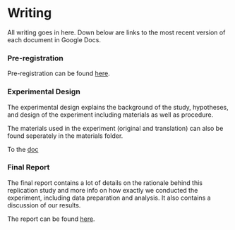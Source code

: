 # Writing

All writing goes in here. Down below are links to the most recent version of each document in Google Docs.

### Pre-registration

Pre-registration can be found [here](https://docs.google.com/document/d/1CCQkq4oDIhbHExP1hN3MqmDhb2hkvaL9vd0gSe-Q7Lw/edit?usp=sharing).

### Experimental Design

The experimental design explains the background of the study, hypotheses, and design of the experiment including materials as well as procedure.

The materials used in the experiment (original and translation) can also be found seperately in the materials folder.

To the [doc](https://docs.google.com/document/d/1S7nyP9rwfJwY5D7-UHAcCHOuor9c3zCs8DOGnvblIhU/edit?usp=sharing)

### Final Report

The final report contains a lot of details on the rationale behind this replication study and more info on how exactly we conducted the experiment, including data preparation and analysis. It also contains a discussion of our results.

The report can be found [here](https://docs.google.com/document/d/1hUTgHQijjnyKsgczAsuLZj5T_Y_WvzVF_I2NYsoAy_I/edit?usp=sharing).